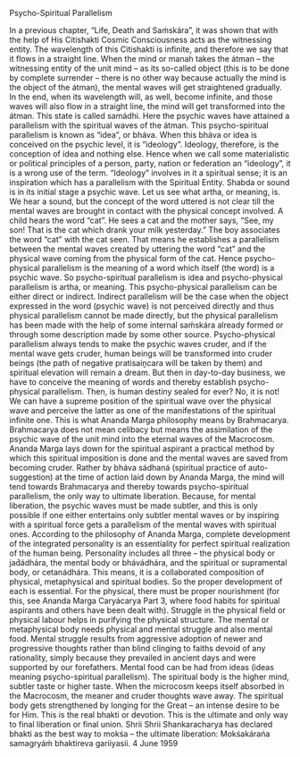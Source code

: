 Psycho-Spiritual Parallelism

In a previous chapter, “Life, Death and Saḿskára”, it was shown that with the help of His Citishakti Cosmic Consciousness acts as the witnessing entity. The wavelength of this Citishakti is infinite, and therefore we say that it flows in a straight line. When the mind or manah takes the átman – the witnessing entity of the unit mind – as its so-called object (this is to be done by complete surrender – there is no other way because actually the mind is the object of the átman), the mental waves will get straightened gradually.
In the end, when its wavelength will, as well, become infinite, and those waves will also flow in a straight line, the mind will get transformed into the átman. This state is called samádhi. Here the psychic waves have attained a parallelism with the spiritual waves of the átman. This psycho-spiritual parallelism is known as “idea”, or bháva. When this bháva or idea is conceived on the psychic level, it is “ideology”. Ideology, therefore, is the conception of idea and nothing else.
Hence when we call some materialistic or political principles of a person, party, nation or federation an “ideology”, it is a wrong use of the term. “Ideology” involves in it a spiritual sense; it is an inspiration which has a parallelism with the Spiritual Entity.
Shabda or sound is in its initial stage a psychic wave. Let us see what artha, or meaning, is. We hear a sound, but the concept of the word uttered is not clear till the mental waves are brought in contact with the physical concept involved. A child hears the word “cat”. He sees a cat and the mother says, “See, my son! That is the cat which drank your milk yesterday.” The boy associates the word “cat” with the cat seen. That means he establishes a parallelism between the mental waves created by uttering the word “cat” and the physical wave coming from the physical form of the cat. Hence psycho-physical parallelism is the meaning of a word which itself (the word) is a psychic wave. So psycho-spiritual parallelism is idea and psycho-physical parallelism is artha, or meaning.
This psycho-physical parallelism can be either direct or indirect. Indirect parallelism will be the case when the object expressed in the word (psychic wave) is not perceived directly and thus physical parallelism cannot be made directly, but the physical parallelism has been made with the help of some internal saḿskára already formed or through some description made by some other source.
Psycho-physical parallelism always tends to make the psychic waves cruder, and if the mental wave gets cruder, human beings will be transformed into cruder beings (the path of negative pratisaiṋcara will be taken by them) and spiritual elevation will remain a dream. But then in day-to-day business, we have to conceive the meaning of words and thereby establish psycho-physical parallelism. Then, is human destiny sealed for ever? No, it is not! We can have a supreme position of the spiritual wave over the physical wave and perceive the latter as one of the manifestations of the spiritual infinite one. This is what Ananda Marga philosophy means by Brahmacarya. Brahmacarya does not mean celibacy but means the assimilation of the psychic wave of the unit mind into the eternal waves of the Macrocosm. Ananda Marga lays down for the spiritual aspirant a practical method by which this spiritual imposition is done and the mental waves are saved from becoming cruder. Rather by bháva sádhaná (spiritual practice of auto-suggestion) at the time of action laid down by Ananda Marga, the mind will tend towards Brahmacarya and thereby towards psycho-spiritual parallelism, the only way to ultimate liberation. Because, for mental liberation, the psychic waves must be made subtler, and this is only possible if one either entertains only subtler mental waves or by inspiring with a spiritual force gets a parallelism of the mental waves with spiritual ones.
According to the philosophy of Ananda Marga, complete development of the integrated personality is an essentiality for perfect spiritual realization of the human being. Personality includes all three – the physical body or jad́ádhára, the mental body or bhávádhára, and the spiritual or supramental body, or cetanádhára. This means, it is a collaborated composition of physical, metaphysical and spiritual bodies. So the proper development of each is essential.
For the physical, there must be proper nourishment (for this, see Ananda Marga Caryácarya Part 3, where food habits for spiritual aspirants and others have been dealt with). Struggle in the physical field or physical labour helps in purifying the physical structure. The mental or metaphysical body needs physical and mental struggle and also mental food. Mental struggle results from aggressive adoption of newer and progressive thoughts rather than blind clinging to faiths devoid of any rationality, simply because they prevailed in ancient days and were supported by our forefathers. Mental food can be had from ideas (ideas meaning psycho-spiritual parallelism). The spiritual body is the higher mind, subtler taste or higher taste. When the microcosm keeps itself absorbed in the Macrocosm, the meaner and cruder thoughts wave away. The spiritual body gets strengthened by longing for the Great – an intense desire to be for Him. This is the real bhakti or devotion. This is the ultimate and only way to final liberation or final union.
Shrii Shrii Shankaracharya has declared bhakti as the best way to mokśa – the ultimate liberation: Mokśakárańa samagryáḿ bhaktireva gariiyasii.
4 June 1959



